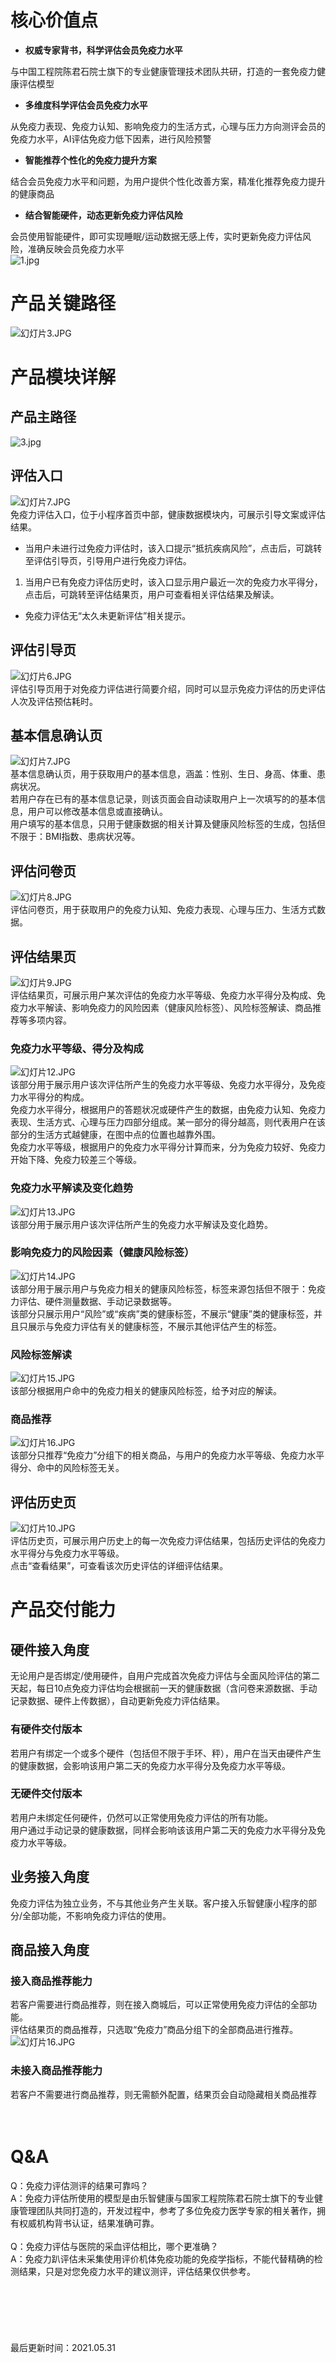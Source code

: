 <a name="hzeN1"></a>
# 核心价值点
- **权威专家背书，科学评估会员免疫力水平**

与中国工程院陈君石院士旗下的专业健康管理技术团队共研，打造的一套免疫力健康评估模型

- **多维度科学评估会员免疫力水平**

从免疫力表现、免疫力认知、影响免疫力的生活方式，心理与压力方向测评会员的免疫力水平，AI评估免疫力低下因素，进行风险预警

- **智能推荐个性化的免疫力提升方案**

结合会员免疫力水平和问题，为用户提供个性化改善方案，精准化推荐免疫力提升的健康商品

- **结合智能硬件，动态更新免疫力评估风险**

会员使用智能硬件，即可实现睡眠/运动数据无感上传，实时更新免疫力评估风险，准确反映会员免疫力水平<br />![1.jpg](https://cdn.nlark.com/yuque/0/2021/jpeg/2752327/1622206353652-a4f96b63-29c8-4e81-8a37-ef4d6c2d3655.jpeg#clientId=u2aaa7d51-f9c0-4&from=ui&id=W5s1L&margin=%5Bobject%20Object%5D&name=1.jpg&originHeight=720&originWidth=1280&originalType=binary&size=181732&status=done&style=stroke&taskId=u0ea42c17-15bb-4387-9106-c8de60d052c)
<a name="zg3XT"></a>
# 产品关键路径
![幻灯片3.JPG](https://cdn.nlark.com/yuque/0/2021/jpeg/2752327/1622456174862-26db5987-64ea-4464-98f2-faaeb6225e7e.jpeg#clientId=u5dbd9175-488d-4&from=ui&id=jdGkV&margin=%5Bobject%20Object%5D&name=%E5%B9%BB%E7%81%AF%E7%89%873.JPG&originHeight=720&originWidth=1280&originalType=binary&size=164344&status=done&style=stroke&taskId=uec18d189-d4a1-4ec9-af0e-e69319bce92)
<a name="b3fcx"></a>
# 产品模块详解
<a name="Gjs6H"></a>
## 产品主路径
![3.jpg](https://cdn.nlark.com/yuque/0/2021/jpeg/2752327/1622207435850-bcc3b896-0045-4992-8f87-446c28d4acd8.jpeg#clientId=u2aaa7d51-f9c0-4&from=ui&id=X7rIt&margin=%5Bobject%20Object%5D&name=3.jpg&originHeight=720&originWidth=1280&originalType=binary&size=150536&status=done&style=stroke&taskId=u0dd45a9d-d014-4406-b974-96395a27edb)
<a name="z2pHU"></a>
## 评估入口
![幻灯片7.JPG](https://cdn.nlark.com/yuque/0/2021/jpeg/2752327/1622207872788-7772f9ef-9e0c-483d-afe9-c43ba71abefe.jpeg#clientId=u2aaa7d51-f9c0-4&from=ui&id=JDM1N&margin=%5Bobject%20Object%5D&name=%E5%B9%BB%E7%81%AF%E7%89%877.JPG&originHeight=720&originWidth=1280&originalType=binary&size=33400&status=done&style=stroke&taskId=u82c09ad1-0e2c-4389-8bb8-e845b1304f2)<br />免疫力评估入口，位于小程序首页中部，健康数据模块内，可展示引导文案或评估结果。

- 当用户未进行过免疫力评估时，该入口提示“抵抗疾病风险”，点击后，可跳转至评估引导页，引导用户进行免疫力评估。
1. 当用户已有免疫力评估历史时，该入口显示用户最近一次的免疫力水平得分，点击后，可跳转至评估结果页，用户可查看相关评估结果及解读。
- 免疫力评估无“太久未更新评估”相关提示。



<a name="JPDoG"></a>
## 评估引导页
![幻灯片6.JPG](https://cdn.nlark.com/yuque/0/2021/jpeg/2752327/1622208227551-53f93399-7045-484b-8a63-f6242d93c0d9.jpeg#clientId=u2aaa7d51-f9c0-4&from=ui&id=MeLdF&margin=%5Bobject%20Object%5D&name=%E5%B9%BB%E7%81%AF%E7%89%876.JPG&originHeight=720&originWidth=1280&originalType=binary&size=66834&status=done&style=stroke&taskId=u728f554a-5df9-4ae2-8296-b816f24d6a9)<br />评估引导页用于对免疫力评估进行简要介绍，同时可以显示免疫力评估的历史评估人次及评估预估耗时。
<a name="ObkYg"></a>
## 
<a name="NvVVu"></a>
## 基本信息确认页
![幻灯片7.JPG](https://cdn.nlark.com/yuque/0/2021/jpeg/2752327/1622208238158-269df38c-f0e5-41ea-994c-d199dd6fa936.jpeg#clientId=u2aaa7d51-f9c0-4&from=ui&id=PhXj2&margin=%5Bobject%20Object%5D&name=%E5%B9%BB%E7%81%AF%E7%89%877.JPG&originHeight=720&originWidth=1280&originalType=binary&size=39437&status=done&style=stroke&taskId=u6876b142-b03e-44a4-856c-3ca1724cfec)<br />基本信息确认页，用于获取用户的基本信息，涵盖：性别、生日、身高、体重、患病状况。<br />若用户存在已有的基本信息记录，则该页面会自动读取用户上一次填写的的基本信息，用户可以修改基本信息或直接确认。<br />用户填写的基本信息，只用于健康数据的相关计算及健康风险标签的生成，包括但不限于：BMI指数、患病状况等。
<a name="bwbQN"></a>
## 
<a name="WP0uP"></a>
## 评估问卷页
![幻灯片8.JPG](https://cdn.nlark.com/yuque/0/2021/jpeg/2752327/1622208266591-988123d4-d9a3-4731-8d0b-321375600bd6.jpeg#clientId=u2aaa7d51-f9c0-4&from=ui&id=pCiRQ&margin=%5Bobject%20Object%5D&name=%E5%B9%BB%E7%81%AF%E7%89%878.JPG&originHeight=720&originWidth=1280&originalType=binary&size=129998&status=done&style=none&taskId=u40170b53-a6da-457c-b8aa-ed81f66eb7e)<br />评估问卷页，用于获取用户的免疫力认知、免疫力表现、心理与压力、生活方式数据。
<a name="N3BuU"></a>
## 
<a name="c6siW"></a>
## 评估结果页
![幻灯片9.JPG](https://cdn.nlark.com/yuque/0/2021/jpeg/2752327/1622208537430-3bfefe21-1c5d-44fb-8374-1f8dcf529644.jpeg#clientId=u2aaa7d51-f9c0-4&from=ui&id=knwLP&margin=%5Bobject%20Object%5D&name=%E5%B9%BB%E7%81%AF%E7%89%879.JPG&originHeight=720&originWidth=1280&originalType=binary&size=193006&status=done&style=none&taskId=u31dc00d6-7213-4e1d-8a5b-a5a1ff84c5d)<br />评估结果页，可展示用户某次评估的免疫力水平等级、免疫力水平得分及构成、免疫力水平解读、影响免疫力的风险因素（健康风险标签）、风险标签解读、商品推荐等多项内容。
<a name="hQPBK"></a>
### 
<a name="RYzHS"></a>
### 免疫力水平等级、得分及构成
![幻灯片12.JPG](https://cdn.nlark.com/yuque/0/2021/jpeg/2752327/1622208604847-70fcbed1-0696-4f3b-aee0-618fd9092525.jpeg#clientId=u2aaa7d51-f9c0-4&from=ui&id=FnDed&margin=%5Bobject%20Object%5D&name=%E5%B9%BB%E7%81%AF%E7%89%8712.JPG&originHeight=720&originWidth=1280&originalType=binary&size=44513&status=done&style=none&taskId=uc49e2c19-5603-4e99-883a-575a0a1113c)<br />该部分用于展示用户该次评估所产生的免疫力水平等级、免疫力水平得分，及免疫力水平得分的构成。<br />免疫力水平得分，根据用户的答题状况或硬件产生的数据，由免疫力认知、免疫力表现、生活方式、心理与压力四部分组成。某一部分的得分越高，则代表用户在该部分的生活方式越健康，在图中点的位置也越靠外围。<br />免疫力水平等级，根据用户的免疫力水平得分计算而来，分为免疫力较好、免疫力开始下降、免疫力较差三个等级。
<a name="k3UAZ"></a>
### 
<a name="aX8dH"></a>
### 免疫力水平解读及变化趋势
![幻灯片13.JPG](https://cdn.nlark.com/yuque/0/2021/jpeg/2752327/1622208732350-37f2636c-5476-4914-bc97-4bcb1d2db293.jpeg#clientId=u2aaa7d51-f9c0-4&from=ui&id=h13BF&margin=%5Bobject%20Object%5D&name=%E5%B9%BB%E7%81%AF%E7%89%8713.JPG&originHeight=720&originWidth=1280&originalType=binary&size=33682&status=done&style=none&taskId=u51b30889-4cfd-4df1-b80f-1d7cfb3b6ea)<br />该部分用于展示用户该次评估所产生的免疫力水平解读及变化趋势。
<a name="MXN7t"></a>
### 
<a name="iO4jH"></a>
### 影响免疫力的风险因素（健康风险标签）
![幻灯片14.JPG](https://cdn.nlark.com/yuque/0/2021/jpeg/2752327/1622208811415-ff4fc5bb-9f5f-4b40-8c52-78d632a4551c.jpeg#clientId=u2aaa7d51-f9c0-4&from=ui&id=FmezG&margin=%5Bobject%20Object%5D&name=%E5%B9%BB%E7%81%AF%E7%89%8714.JPG&originHeight=720&originWidth=1280&originalType=binary&size=27701&status=done&style=none&taskId=u9e06b116-431f-4106-bb58-07be562f655)<br />该部分用于展示用户与免疫力相关的健康风险标签，标签来源包括但不限于：免疫力评估、硬件测量数据、手动记录数据等。<br />该部分只展示用户“风险”或“疾病”类的健康标签，不展示“健康”类的健康标签，并且只展示与免疫力评估有关的健康标签，不展示其他评估产生的标签。
<a name="dhuf6"></a>
### 
<a name="IrsPO"></a>
### 风险标签解读
![幻灯片15.JPG](https://cdn.nlark.com/yuque/0/2021/jpeg/2752327/1622208884913-687309c1-c16f-493b-8b70-492c0310249b.jpeg#clientId=u2aaa7d51-f9c0-4&from=ui&id=UdcZU&margin=%5Bobject%20Object%5D&name=%E5%B9%BB%E7%81%AF%E7%89%8715.JPG&originHeight=720&originWidth=1280&originalType=binary&size=63231&status=done&style=none&taskId=u7d640210-80b1-49be-834d-d76ccc502eb)<br />该部分根据用户命中的免疫力相关的健康风险标签，给予对应的解读。
<a name="mt7RQ"></a>
### 
<a name="pqbb7"></a>
### 商品推荐
![幻灯片16.JPG](https://cdn.nlark.com/yuque/0/2021/jpeg/2752327/1622208890621-dcb05267-0730-4ebd-962b-2530e57ec83a.jpeg#clientId=u2aaa7d51-f9c0-4&from=ui&id=rWaeD&margin=%5Bobject%20Object%5D&name=%E5%B9%BB%E7%81%AF%E7%89%8716.JPG&originHeight=720&originWidth=1280&originalType=binary&size=59900&status=done&style=none&taskId=u39b3d799-78a9-4c18-8270-2cfefdb5916)<br />该部分只推荐“免疫力”分组下的相关商品，与用户的免疫力水平等级、免疫力水平得分、命中的风险标签无关。
<a name="Jbkmm"></a>
## 
<a name="fiWnL"></a>
## 评估历史页
![幻灯片10.JPG](https://cdn.nlark.com/yuque/0/2021/jpeg/2752327/1622208987118-61f4c738-bfe3-40cd-b07c-ce1c65bd70d6.jpeg#clientId=u2aaa7d51-f9c0-4&from=ui&id=ugYcK&margin=%5Bobject%20Object%5D&name=%E5%B9%BB%E7%81%AF%E7%89%8710.JPG&originHeight=720&originWidth=1280&originalType=binary&size=55330&status=done&style=none&taskId=ue9bbbd56-4b5d-4ddc-be82-d97d6a6b263)<br />评估历史页，可展示用户历史上的每一次免疫力评估结果，包括历史评估的免疫力水平得分与免疫力水平等级。<br />点击“查看结果”，可查看该次历史评估的详细评估结果。
<a name="NUnav"></a>
# 产品交付能力
<a name="L7yde"></a>
## 硬件接入角度
无论用户是否绑定/使用硬件，自用户完成首次免疫力评估与全面风险评估的第二天起，每日10点免疫力评估均会根据前一天的健康数据（含问卷来源数据、手动记录数据、硬件上传数据），自动更新免疫力评估结果。
<a name="pC4LY"></a>
### 有硬件交付版本
若用户有绑定一个或多个硬件（包括但不限于手环、秤），用户在当天由硬件产生的健康数据，会影响该用户第二天的免疫力水平得分及免疫力水平等级。
<a name="d6xIh"></a>
### 无硬件交付版本
若用户未绑定任何硬件，仍然可以正常使用免疫力评估的所有功能。<br />用户通过手动记录的健康数据，同样会影响该该用户第二天的免疫力水平得分及免疫力水平等级。
<a name="txxVi"></a>
## 业务接入角度
免疫力评估为独立业务，不与其他业务产生关联。客户接入乐智健康小程序的部分/全部功能，不影响免疫力评估的使用。
<a name="T3754"></a>
## 商品接入角度
<a name="UvvP3"></a>
### 接入商品推荐能力
若客户需要进行商品推荐，则在接入商城后，可以正常使用免疫力评估的全部功能。<br />评估结果页的商品推荐，只选取“免疫力”商品分组下的全部商品进行推荐。<br />![幻灯片16.JPG](https://cdn.nlark.com/yuque/0/2021/jpeg/2752327/1622209150794-d654b256-366e-4e75-9b69-47f09d082271.jpeg#clientId=u2aaa7d51-f9c0-4&from=ui&id=bKpnW&margin=%5Bobject%20Object%5D&name=%E5%B9%BB%E7%81%AF%E7%89%8716.JPG&originHeight=720&originWidth=1280&originalType=binary&size=59900&status=done&style=none&taskId=u3940c08d-b4b1-43ae-abdf-001ba64656e)
<a name="zXxCQ"></a>
### 未接入商品推荐能力
若客户不需要进行商品推荐，则无需额外配置，结果页会自动隐藏相关商品推荐
<a name="RUPsr"></a>
# <br />Q&A
Q：免疫力评估测评的结果可靠吗？<br />A：免疫力评估所使用的模型是由乐智健康与国家工程院陈君石院士旗下的专业健康管理团队共同打造的，开发过程中，参考了多位免疫力医学专家的相关著作，拥有权威机构背书认证，结果准确可靠。<br />
<br />Q：免疫力评估与医院的采血评估相比，哪个更准确？<br />A：免疫力趴评估未采集使用评价机体免疫功能的免疫学指标，不能代替精确的检测结果，只是对您免疫力水平的建议测评，评估结果仅供参考。<br />
<br />
<br />
<br />
<br />
<br />
<br />最后更新时间：2021.05.31

